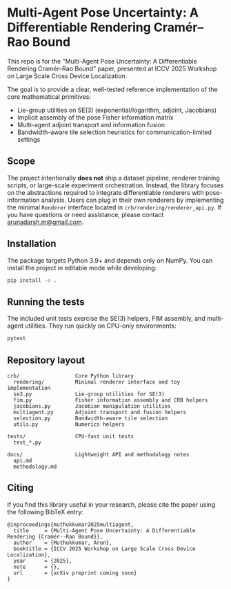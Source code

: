 # Multi-Agent Pose Uncertainty: A Differentiable Rendering Cramér–Rao Bound

This repo is for the "Multi-Agent Pose Uncertainty: A Differentiable Rendering Cramér–Rao Bound" paper, presented at ICCV 2025 Workshop on Large Scale Cross Device Localization.

The goal is to provide a clear, well-tested reference implementation of
the core mathematical primitives:

- Lie-group utilities on SE(3) (exponential/logarithm, adjoint, Jacobians)
- Implicit assembly of the pose Fisher information matrix
- Multi-agent adjoint transport and information fusion
- Bandwidth-aware tile selection heuristics for communication-limited
  settings

## Scope

The project intentionally **does not** ship a dataset pipeline, renderer
training scripts, or large-scale experiment orchestration.  Instead, the
library focuses on the abstractions required to integrate differentiable
renderers with pose-information analysis.  Users can plug in their own
renderers by implementing the minimal `Renderer` interface located in
`crb/rendering/renderer_api.py`. If you have questions or need assistance, please contact [arunadarsh.m@gmail.com](mailto:arunadarsh.m@gmail.com).

## Installation

The package targets Python 3.9+ and depends only on NumPy.  You can
install the project in editable mode while developing:

```bash
pip install -e .
```

## Running the tests

The included unit tests exercise the SE(3) helpers, FIM assembly, and
multi-agent utilities.  They run quickly on CPU-only environments:

```bash
pytest
```

## Repository layout

```
crb/                  Core Python library
  rendering/          Minimal renderer interface and toy implementation
  se3.py              Lie-group utilities for SE(3)
  fim.py              Fisher information assembly and CRB helpers
  jacobians.py        Jacobian manipulation utilities
  multiagent.py       Adjoint transport and fusion helpers
  selection.py        Bandwidth-aware tile selection
  utils.py            Numerics helpers

tests/                CPU-fast unit tests
  test_*.py

docs/                 Lightweight API and methodology notes
  api.md
  methodology.md
```

## Citing

If you find this library useful in your research, please cite the paper
using the following BibTeX entry:

```
@inproceedings{muthukkumar2025multiagent,
  title     = {Multi-Agent Pose Uncertainty: A Differentiable Rendering {Cramér--Rao Bound}},
  author    = {Muthukkumar, Arun},
  booktitle = {ICCV 2025 Workshop on Large Scale Cross Device Localization},
  year      = {2025},
  note      = {},
  url       = {arXiv preprint coming soon}
}

```
